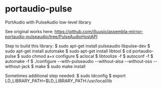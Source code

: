 # portaudio-pulse
PortAudio with PulseAudio low-level library

See original works here: https://github.com/illuusio/assembla-mirror-portaudio-pulseaudio/tree/PulseAudioHostAPI

Step to build this library:
$ sudo apt-get install pulseaudio libpulse-dev
$ sudo apt-get install automake
$ sudo apt-get install libtool
$ cd portaudio-pulse
$ sudo chmod a+x configure
$ aclocal
$ libtoolize -f
$ autoconf -f
$ automake -f
$ ./configure --with-pulseaudio --without-alsa --without-oss --without-jack
$ make
$ sudo make install

Sometimes additional step needed:
$ sudo ldconfig
$ export LD_LIBRARY_PATH=$LD_LIBRARY_PATH:/usr/local/lib
